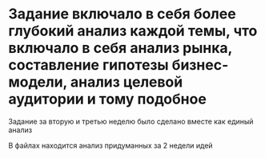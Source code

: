 # Задание включало в себя более глубокий анализ каждой темы, что включало в себя анализ рынка, составление гипотезы бизнес-модели, анализ целевой аудитории и тому подобное

Задание за вторую и третью неделю было сделано вместе как единый анализ

В файлах находится анализ придуманных за 2 недели идей
